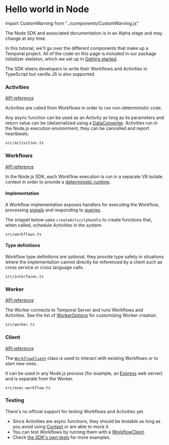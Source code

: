 # Hello world in Node

import CustomWarning from "../components/CustomWarning.js"

<CustomWarning>

The Node SDK and associated documentation is in an Alpha stage and may change at any time.

</CustomWarning>

In this tutorial, we'll go over the different components that make up a Temporal project.
All of the code on this page is included in our package initializer skeleton, which we set up in [Getting started](/docs/node/introduction/#getting-started).

The SDK steers developers to write their Workflows and Activities in TypeScript but vanilla JS is also supported.

### Activities

[API reference](https://nodejs.temporal.io/api/namespaces/activity)

Activities are called from Workflows in order to run non-deterministic code.

Any async function can be used as an Activity as long as its parameters and return value can be (de)serialized using a [DataConverter](https://nodejs.temporal.io/api/interfaces/common.DataConverter). Activities run in the Node.js execution environment, they can be cancelled and report heartbeats.

`src/activities.ts`

<!--SNIPSTART nodejs-hello-activity {"enable_source_link": false}-->
<!--SNIPEND-->

### Workflows

[API reference](https://nodejs.temporal.io/api/namespaces/workflow)

In the Node.js SDK, each Workflow execution is run in a separate V8 isolate context in order to provide a [deterministic runtime](/docs/node/determinism).

#### Implementation

A Workflow implementation exposes handlers for executing the Workflow, processing [signals](signals) and responding to [queries](queries).

The snippet below uses `createActivityHandle` to create functions that, when called, schedule Activities in the system.

`src/workflows.ts`

<!--SNIPSTART nodejs-hello-workflow {"enable_source_link": false}-->
<!--SNIPEND-->

#### Type definitions

Workflow type definitions are optional, they provide type safety in situations where the implementation cannot directly be referenced by a client such as cross service or cross language calls.

`src/interfaces.ts`

<!--SNIPSTART nodejs-hello-workflow-interface {"enable_source_link": false}-->
<!--SNIPEND-->

### Worker

[API reference](https://nodejs.temporal.io/api/namespaces/worker)

The Worker connects to Temporal Server and runs Workflows and Activities.
See the list of [WorkerOptions](https://nodejs.temporal.io/api/interfaces/worker.workeroptions) for customizing Worker creation.

`src/worker.ts`

<!--SNIPSTART nodejs-hello-worker {"enable_source_link": false}-->
<!--SNIPEND-->

### Client

[API reference](https://nodejs.temporal.io/api/namespaces/client)

The [`WorkflowClient`](https://nodejs.temporal.io/api/classes/client.workflowclient) class is used to interact with existing Workflows or to start new ones.

It can be used in any Node.js process (for example, an [Express](https://expressjs.com/) web server) and is separate from the Worker.

`src/exec-workflow.ts`

<!--SNIPSTART nodejs-hello-client {"enable_source_link": false}-->
<!--SNIPEND-->

### Testing

There's no official support for testing Workflows and Activities yet.

- Since Activities are async functions, they should be testable as long as you avoid using [Context](https://nodejs.temporal.io/api/classes/activity.context) or are able to mock it.
- You can test Workflows by running them with a [WorkflowClient](https://nodejs.temporal.io/api/classes/client.workflowclient).
- Check [the SDK's own tests](https://github.com/temporalio/sdk-node/tree/52f67499860526cd180912797dc3e6d7fa4fc78f/packages/test/src) for more examples.
